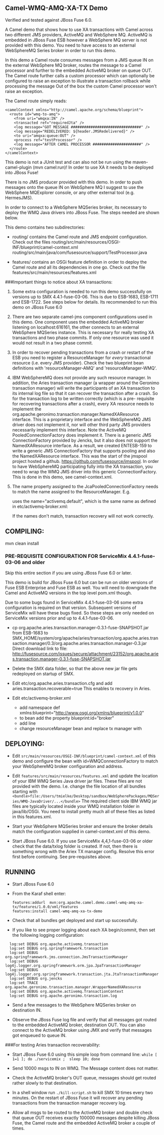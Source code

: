 ## Camel-WMQ-AMQ-XA-TX Demo


Verified and tested against JBoss Fuse 6.0.


A Camel demo that shows how to use XA transactions with Camel
across two different JMS providers, ActiveMQ and WebSphere MQ.
ActiveMQ is embedded in JBoss Fuse ESB however a WebSphere MQ server
is not provided with this demo.
You need to have access to an external WebSphereMQ Series broker in order to 
run this demo. 


In this demo a Camel route consumes messages from a JMS queue IN
on the external WebSphere MQ broker, routes the message to a Camel 
processor and further to the embedded ActiveMQ broker on queue OUT.
The Camel route further calls a custom processor which can optionally 
be configured to raise an exception to illustrate a transaction rollback 
while processing the message
Out of the box the custom Camel processor won't raise an exception.


The Camel route simply reads:

    <camelContext xmlns="http://camel.apache.org/schema/blueprint">
      <route id="wmq-to-amq">
        <from uri="wmqxa:IN" />
        <transacted ref="requiredJta" /> 
        <log message="GOT MESSAGE ################################" />
        <log message="REDELIVERED: ${header.JMSRedelivered}" />
        <to uri="amqxa:queue:OUT" />
        <process ref="testProcessor" />
        <log message="AFTER CAMEL PROCESSOR ######################" />        
      </route>
    </camelContext>


This demo is not a JUnit test and can also not be run using the maven-camel-plugin 
(mvn camel:run)! In order to use XA it needs to be deployed into JBoss Fuse!

There is no JMS producer provided with this demo. In order to push messages onto 
the queue IN on WebSphere MQ I suggest to use the WebSphere MQExplorer console, 
or any other external tool (e.g. HermesJMS).

In order to connect to a WebSphere MQSeries broker, its necessary to deploy the WMQ
Java drivers into JBoss Fuse. The steps needed are shown below.

This demo contains two subdirectories:
- routing/ contains the Camel route and JMS endpoint configuration.
  Check out the files
  routing/src/main/resources/OSGI-INF/blueprint/camel-context.xml
  routing/src/main/java/com/fusesource/support/TestProcessor.java

- features/ contains an OSGi feature definition in order to deploy the 
  Camel route and all its dependencies in one go. Check out the file
  features/src/main/resources/features.xml


###Important things to notice about XA transactions:
1) Some extra configuration is needed to run this demo successfully on versions 
   up to SMX 4.4.1-fuse-03-06. This is due to ESB-1683, ESB-1711 and ESB-1722. 
   See steps below for details. Its recommended to run this demo on 
   JBoss Fuse 6.0

2) There are two separate camel-jms component configurations used in this demo.
   One component uses the embedded ActiveMQ broker listening on 
   localhost:616161, the other connects to an external WebSphere MQSeries 
   instance. This is necessary for really testing XA transactions and two 
   phase commits. If only one resource was used it would not result in a 
   two phase commit.

3) In order to recover pending transactions from a crash or restart of the ESB
   you need to register a ResourceManager for *every* transactional resource
   (i.e. every JMS provider). Check the two blueprint bean definitions with 
   'resourceManager-AMQ' and 'resourceManager-WMQ'.

4) IBM WebSphereMQ does not provide any such resource manager. In addition,
   the Aries transaction manager (a wrapper around the Geronimo transaction
   manager) will write the participants of an XA transaction to its internal
   log file so that it can recover the transaction after a crash.
   So for the transaction log to be written correctly (which is a pre-
   requisite for recovering transactions after a crash), every XA resource needs
   to implement the org.apache.geronimo.transaction.manager.NamedXAResource interface.
   This is a proprietary interface and the WebSphereMQ JMS driver does not 
   implement it, nor will other third party JMS providers necessarily implement
   this interface. Note the ActiveMQ PooledConnectionFactory does implement it.
   There is a generic JMS ConnectionFactory provided by Jencks, but it also does
   not support the NamedXAResource interface.
   As a result, we created ENTESB-159 to write a generic JMS ConnectionFactory
   that supports pooling and also the NamedXAResource interface. 
   This was the start of the jmspool project hosted a github.
   https://github.com/fusesource/jmspool.
   In order to have WebSphereMQ participating fully into the XA transaction,
   you need to wrap the WMQ JMS driver into this generic ConnectionFactory.  
   This is done in this demo, see camel-context.xml.

5) The name property assigned to the JcaPooledConnectionFactory needs to match the name assigned 
   to the ResourceManager. E.g. 

   <bean id="XAPooledCF" class="org.apache.activemq.pool.JcaPooledConnectionFactory">
      <property name="name" value="activemq.default" />

   uses the name="activemq.default", which is the same name as defined in 
   etc/activemq-broker.xml:

   <bean id="resourceManager" class="org.apache.activemq.pool.ActiveMQResourceManager" init-method="recoverResource">
          <property name="resourceName" value="activemq.default" /> 

   If the names don't match, transaction recovery will not work correctly.




## COMPILING:

mvn clean install


### PRE-REQUISITE CONFIGURATION FOR ServiceMix 4.4.1-fuse-03-06 and older

Skip this entire section if you are using JBoss Fuse 6.0 or later.

This demo is build for JBoss Fuse 6.0 but can be run on older versions
of Fuse ESB Enterprise and Fuse ESB as well. You will need to downgrade the 
Camel and ActiveMQ versions in the top level pom.xml though. 

Due to some bugs found in ServiceMix 4.4.1-fuse-03-06 some extra configuration is 
required on that version. Subsequent versions of ServiceMix will have these 
bugs fixed. So these steps are only needed on ServiceMix versions prior and
up to 4.4.1-fuse-03-06.

- cp org.apache.aries.transaction.manager-0.3.1-fuse-SNAPSHOT.jar from ESB-1683 to 
  SMX_HOME/system/org/apache/aries/transaction/org.apache.aries.transaction.manager/0.3/org.apache.aries.transaction.manager-0.3.jar
  Direct download link to file:
  http://fusesource.com/issues/secure/attachment/23152/org.apache.aries.transaction.manager-0.3.1-fuse-SNAPSHOT.jar
  
- Delete the SMX data folder, so that the above new jar file gets redeployed
  on startup of SMX.

- Edit etc/org.apache.aries.transaction.cfg and add
  aries.transaction.recoverable=true
  This enables tx recovery in Aries.

- Edit etc/activemq-broker.xml 
  - add namespace def
    xmlns:blueprint="http://www.osgi.org/xmlns/blueprint/v1.0.0"
  - to <broker> bean add the property
    blueprint:id="broker"
  - add line 
    <reference id="recoverableTxManager" interface="org.apache.geronimo.transaction.manager.RecoverableTransactionManager" availability="mandatory" />
  - change resourceManager bean and replace tx manager with
    <property name="transactionManager" ref="recoverableTxManager" />



## DEPLOYING:

- Edit `src/main/resources/OSGI-INF/blueprint/camel-context.xml` of this demo
  and configure the bean with id=WMQConnectionFactory to match your WebSphereMQ 
  broker configuration and address.

 - Edit `features/src/main/resources/features.xml` and update the location of 
   your IBM WMQ Series Java driver jar files. These files are not provided 
   with the demo.
   I.e. change the file location of all bundles starting with 
   `<bundle>file:/Users/tmielke/Desktop/sandbox/WebSpherePackages/MQSeries/WMQ-JavaDriver/...</bundle>`
   The required client side IBM WMQ jar files are typically located inside your 
   WMQ installation folder in java/lib/OSGi. You need to install pretty much all
   of these files as listed in this features.xml.

- Start your WebSphere MQSeries broker and ensure the broker details match the
  configuration supplied in camel-context.xml of this demo.

- Start JBoss Fuse 6.0.
  If you use ServiceMix 4,4,1-fuse-03-06 or older 
  check that the data/txlog folder is created. If not, then there is
  something wrong with the Ariex TX manager config. Resolve this error first
  before continuing. See pre-requisites above.


## RUNNING

- Start JBoss Fuse 6.0

- From the Karaf shell enter:
  ```
  features:addurl  mvn:org.apache.camel.demo.camel-wmq-amq-xa-tx/features/1.0.0/xml/features
  features:install camel-wmq-amq-xa-tx-demo
  ```

- Check that all bundles get deployed and start up successfully. 

- If you like to see proper logging about each XA begin/commit, then
  set the following logging configuration:

```
  log:set DEBUG org.apache.activemq.transaction
  log:set DEBUG org.springframework.transaction
  log:set DEBUG org.springframework.jms.connection.JmsTransactionManager
  log:set DEBUG log4j.logger.org.springframework.orm.jpa.JpaTransactionManager
  log:set DEBUG log4j.logger.org.springframework.transaction.jta.JtaTransactionManager
  log:set DEBUG org.jencks
  log:set TRACE org.apache.geronimo.transaction.manager.WrapperNamedXAResource
  log:set DEBUG org.apache.activemq.TransactionContext
  log:set DEBUG org.apache.geronimo.transaction.log
```
- Send a few messages to the WebSphere MQSeries broker on destination IN. 

- Observe the JBoss Fuse log file and verify that all messages got routed to 
  the embedded ActiveMQ broker, destination OUT. You can also connect to the
  ActiveMQ broker using JMX and verify that messages got enqueued to queue IN.


###For testing Aries transaction recoverability:

- Start JBoss Fuse 6.0 using this simple loop from command line:
  `while [ 1=1 ]; do ./servicemix ;  sleep 10; done`

- Send 10000 msgs to IN on WMQ.
  The Message content does not matter.

- Check the ActiveMQ broker's OUT queue, messages should get routed rather slowly 
  to that destination.

- In a shell window run `./kill-script.sh` to kill SMX 10 times every two 
  minutes. On the restart of JBoss Fuse it will recover any pending transactions 
  from the transaction manager recovery log.

- Allow all msgs to be routed to the ActiveMQ broker and double check that 
  queue OUT receives exactly 100000 messages despite killing JBoss Fuse, the 
  Camel route and the embedded ActiveMQ broker a couple of times.


